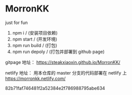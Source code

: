 # MorronKK

just for fun

1. npm i / (安装项目依赖)
2. npm start / (开发环境)
3. npm run build / (打包)
4. npm run depoly / (打包并部署到 github page)

gitpage 地址：
https://steakxiaoxin.github.io/MorronKK/

netlify 地址：
用本仓库的 master 分支的代码部署在 netlify 上
https://morronkk.netlify.com/

82b71faf746481f2a52384e2f786988795abe634
